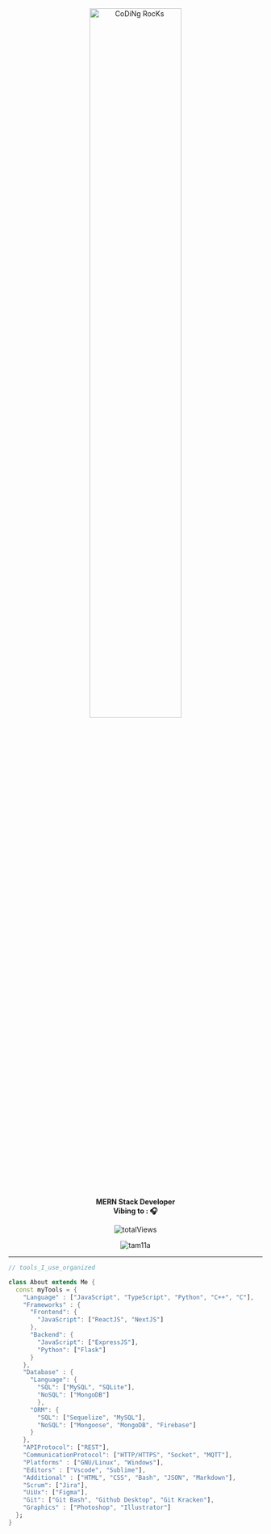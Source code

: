 <div align="center" width="50">
<!-- 
<img src="./public/contributions.svg" href="https://github.com/sp-xd" alt="CoDiNg RocKs"  width="60%"/><br>
-->
<img src="./public/dev-working_rounded.gif" href="https://github.com/sp-xd" alt="CoDiNg RocKs"  width="60%"/><br> 

<p><strong>MERN Stack Developer
<br> Vibing to : 🎧  </strong></p>

<!-- ![GitHub followers](https://img.shields.io/github/followers/tam11a?style=social) -->
<!-- <br> -->

  <img src="https://komarev.com/ghpvc/?username=tam11a&label=Profile%20views&color=0e75b6&style=for-the-badge&label=Views" alt="totalViews" />

</div>

<div align="center" style="margin-top: 10px">
  <!-- <p><img align="center" src="https://github-readme-stats.vercel.app/api/top-langs?username=tam11a&show_icons=true&locale=en&layout=compact&theme=transparent" alt="tam11a" /></p>
   -->
  <p><img align="center" src="https://github-readme-stats.vercel.app/api?username=tam11a&show_icons=true&locale=en&layout=compact&theme=transparent" alt="tam11a" /></p>
 </div>

<hr></hr>
<!-- <div align="center">

![C](https://img.shields.io/badge/C-00599C?style=flat&logo=c&logoColor=white)
![C++](https://img.shields.io/badge/C%2B%2B-00599C?style=flat&logo=c%2B%2B&logoColor=white)
![Javascript](https://img.shields.io/badge/JavaScript-323330?style=flat&logo=javascript&logoColor=F7DF1E)
![Python](https://img.shields.io/badge/Python-FFD43B?style=flat&logo=python&logoColor=darkgreen)
![Json](https://img.shields.io/badge/json-5E5C5C?style=flat&logo=json&logoColor=white)
![Html](https://img.shields.io/badge/HTML5-E34F26?style=flat&logo=html5&logoColor=white)
![Css](https://img.shields.io/badge/CSS3-1572B6?style=flat&logo=css3&logoColor=white)
![Bash](https://img.shields.io/badge/GNU%20Bash-4EAA25?style=flat&logo=GNU%20Bash&logoColor=white)
![Markdown](https://img.shields.io/badge/Markdown-000000?style=flat&logo=markdown&logoColor=white)
![GNU/Linux](https://img.shields.io/badge/Linux-FCC624?style=flat&logo=linux&logoColor=black)
![Vscode](https://img.shields.io/badge/Visual_Studio_Code-0078D4?style=flat&logo=visual%20studio%20code&logoColor=white)
![Firebase](https://img.shields.io/badge/firebase-ffca28?style=flat&logo=firebase&logoColor=black)
![Sqlite](https://img.shields.io/badge/SQLite-07405E?style=flat&logo=sqlite&logoColor=white)
![Git](https://img.shields.io/badge/GIT-E44C30?style=flat&logo=git&logoColor=white)
![Figma](https://img.shields.io/badge/Figma-F24E1E?style=flat&logo=figma&logoColor=white)
![Heroku](https://img.shields.io/badge/Heroku-430098?style=flat&logo=heroku&logoColor=white)

</div> -->

```dart
// tools_I_use_organized

class About extends Me {
  const myTools = {
    "Language" : ["JavaScript", "TypeScript", "Python", "C++", "C"],
    "Frameworks" : {
      "Frontend": {
        "JavaScript": ["ReactJS", "NextJS"]
      },
      "Backend": {
        "JavaScript": ["ExpressJS"],
        "Python": ["Flask"]
      }
    },
    "Database" : {
      "Language": {
        "SQL": ["MySQL", "SQLite"],
        "NoSQL": ["MongoDB"]
        },
      "ORM": {
        "SQL": ["Sequelize", "MySQL"],
        "NoSQL": ["Mongoose", "MongoDB", "Firebase"]
      }
    },
    "APIProtocol": ["REST"],
    "CommunicationProtocol": ["HTTP/HTTPS", "Socket", "MQTT"],
    "Platforms" : ["GNU/Linux", "Windows"],
    "Editors" : ["Vscode", "Sublime"],
    "Additional" : ["HTML", "CSS", "Bash", "JSON", "Markdown"],
    "Scrum": ["Jira"],
    "UiUx": ["Figma"],
    "Git": ["Git Bash", "Github Desktop", "Git Kracken"],
    "Graphics" : ["Photoshop", "Illustrator"]
  };
}
```
